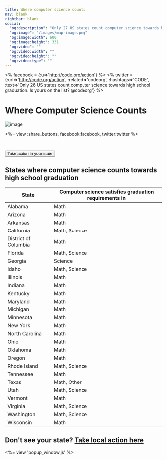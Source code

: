 ```yaml
---
title: Where computer science counts
nav: blank
rightbar: blank
social:
  "og:description": "Only 27 US states count computer science towards high school graduation. Is yours on the list?"
  "og:image": "/images/map-image.png"
  "og:image:width": 600
  "og:image:height": 331
  "og:video": ""
  "og:video:width": ""
  "og:video:height": ""
  "og:video:type": ""
---
```

<% facebook = {:u=>'http://code.org/action'} %>
<% twitter = {:url=>'http://code.org/action', :related=>'codeorg', :hashtags=>'CODE', :text=>'Only 26 US states count computer science towards high school graduation. Is yours on the list? @codeorg'} %>

# Where Computer Science Counts

![image](/images/fit-500/map-image.png)

<%= view :share_buttons, facebook:facebook, twitter:twitter %>

<br style="clear: both;">

[<button>Take action in your state</button>](/promote)



## States where computer science counts towards high school graduation


| State | Computer science satisfies graduation requirements in |
| -------- | ----------- |
| Alabama | Math |
| Arizona | Math |
| Arkansas | Math |
| California | Math, Science |
| District of Columbia    | Math |
| Florida | Math, Science |
| Georgia   | Science |
| Idaho | Math, Science |
| Illinois | Math |
| Indiana  | Math |
| Kentucky | Math |
| Maryland | Math |
| Michigan | Math |
| Minnesota | Math |
| New York | Math |
| North Carolina | Math |
| Ohio | Math |
| Oklahoma | Math |
| Oregon | Math |
| Rhode Island | Math, Science |
| Tennessee | Math |
| Texas | Math, Other |
| Utah | Math, Science |
| Vermont | Math |
| Virginia | Math, Science |
| Washington | Math, Science |
| Wisconsin | Math |


## Don't see your state? [Take local action here](/promote)

<%= view 'popup_window.js' %>
